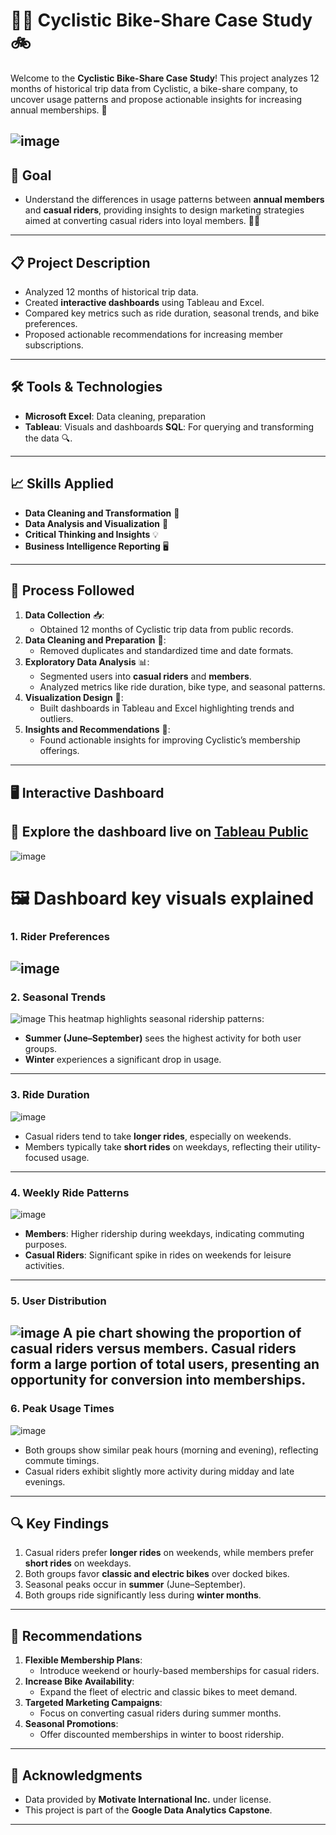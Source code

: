 # 🚴‍♀️ **Cyclistic Bike-Share Case Study** 🚲

Welcome to the **Cyclistic Bike-Share Case Study**! This project analyzes 12 months of historical trip data from Cyclistic, a bike-share company, to uncover usage patterns and propose actionable insights for increasing annual memberships. 🌟

 ![image](https://github.com/user-attachments/assets/3986eda4-1154-4a1a-b238-095c79dfe6f4)
---
## 🎯 **Goal**
- Understand the differences in usage patterns between **annual members** and **casual riders**, providing insights to design marketing strategies aimed at converting casual riders into loyal members. 🚴‍♂️
---
## 📋 **Project Description**
- Analyzed 12 months of historical trip data.
- Created **interactive dashboards** using Tableau and Excel.
- Compared key metrics such as ride duration, seasonal trends, and bike preferences.
- Proposed actionable recommendations for increasing member subscriptions.
---
## 🛠️ **Tools & Technologies**
- **Microsoft Excel**: Data cleaning, preparation
- **Tableau**: Visuals and dashboards 
  **SQL**: For querying and transforming the data 🔍.
---
## 📈 **Skills Applied**
- **Data Cleaning and Transformation** 🧹
- **Data Analysis and Visualization** 🔎
- **Critical Thinking and Insights** 💡
- **Business Intelligence Reporting** 🖥️
---
## 🧩 **Process Followed**
1. **Data Collection** 📥:
   - Obtained 12 months of Cyclistic trip data from public records.
2. **Data Cleaning and Preparation** 🧽:
   - Removed duplicates and standardized time and date formats.
3. **Exploratory Data Analysis** 📊:
   - Segmented users into **casual riders** and **members**.
   - Analyzed metrics like ride duration, bike type, and seasonal patterns.
4. **Visualization Design** 🎨:
   - Built dashboards in Tableau and Excel highlighting trends and outliers.
5. **Insights and Recommendations** 🔮:
   - Found actionable insights for improving Cyclistic’s membership offerings.
---
## 🖥️ **Interactive Dashboard**
🎯 Explore the dashboard live on [Tableau Public](https://public.tableau.com/app/profile/swapna.macha/viz/BikeShareAnalysis_17329044088830/Dashboard1)
---
![image](https://github.com/user-attachments/assets/5975ba95-b10a-4eba-aacf-274559ef6b36)

# 🖼️ **Dashboard key visuals explained**
### **1. Rider Preferences**
![image](https://github.com/user-attachments/assets/628bec61-d6d7-426c-a6e8-c0b3148b78e9)
---
### **2. Seasonal Trends**
![image](https://github.com/user-attachments/assets/649ca884-84fa-461e-a15f-b52c4c0d7e34)
This heatmap highlights seasonal ridership patterns:
- **Summer (June–September)** sees the highest activity for both user groups.
- **Winter** experiences a significant drop in usage.
---
### **3. Ride Duration**
![image](https://github.com/user-attachments/assets/af643853-b140-4d51-b4f5-d7c5ad46edea) 
- Casual riders tend to take **longer rides**, especially on weekends.
- Members typically take **short rides** on weekdays, reflecting their utility-focused usage.
---
### **4. Weekly Ride Patterns**
![image](https://github.com/user-attachments/assets/a61f1da6-6c9e-4617-9052-3007dccfa4e4)
- **Members**: Higher ridership during weekdays, indicating commuting purposes.
- **Casual Riders**: Significant spike in rides on weekends for leisure activities.
---
### **5. User Distribution**
![image](https://github.com/user-attachments/assets/8ea73851-c520-442c-a162-a27ed48a0728)
A pie chart showing the proportion of casual riders versus members. Casual riders form a large portion of total users, presenting an opportunity for conversion into memberships.
---
### **6. Peak Usage Times**
![image](https://github.com/user-attachments/assets/ad9ad87a-50ec-4888-881e-746de4aa5826)
- Both groups show similar peak hours (morning and evening), reflecting commute timings.
- Casual riders exhibit slightly more activity during midday and late evenings.
---
## 🔍 **Key Findings**
1. Casual riders prefer **longer rides** on weekends, while members prefer **short rides** on weekdays.
2. Both groups favor **classic and electric bikes** over docked bikes.
3. Seasonal peaks occur in **summer** (June–September).
4. Both groups ride significantly less during **winter months**.
---
## 📌 **Recommendations**
1. **Flexible Membership Plans**:
   - Introduce weekend or hourly-based memberships for casual riders.
2. **Increase Bike Availability**:
   - Expand the fleet of electric and classic bikes to meet demand.
3. **Targeted Marketing Campaigns**:
   - Focus on converting casual riders during summer months.
4. **Seasonal Promotions**:
   - Offer discounted memberships in winter to boost ridership.
---
## 🤝 **Acknowledgments**
- Data provided by **Motivate International Inc.** under license.
- This project is part of the **Google Data Analytics Capstone**.
---
